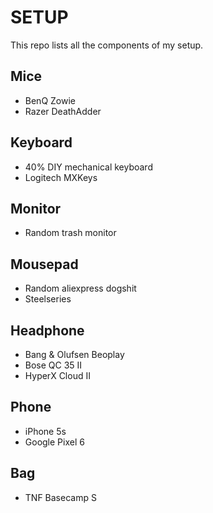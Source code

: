 # SETUP
This repo lists all the components of my setup.

## Mice
- BenQ Zowie
- Razer DeathAdder

## Keyboard
- 40% DIY mechanical keyboard
- Logitech MXKeys

## Monitor
- Random trash monitor

## Mousepad
- Random aliexpress dogshit
- Steelseries

## Headphone
- Bang & Olufsen Beoplay
- Bose QC 35 II
- HyperX Cloud II

## Phone
- iPhone 5s
- Google Pixel 6

## Bag
- TNF Basecamp S
